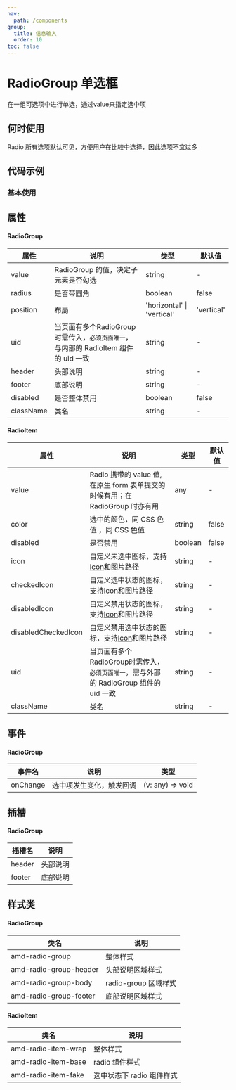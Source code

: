 ```yaml
---
nav:
  path: /components
group:
  title: 信息输入
  order: 10
toc: false
---
```

# RadioGroup 单选框
在一组可选项中进行单选，通过value来指定选中项
## 何时使用
Radio 所有选项默认可见，方便用户在比较中选择，因此选项不宜过多


## 代码示例
### 基本使用
<code src='../../demo/pages/RadioGroup'></code>



## 属性
#### RadioGroup
| 属性 |  说明  | 类型 | 默认值 |
| -----|-----|-----|-----|
| value |  RadioGroup 的值，决定子元素是否勾选  | string | - |
| radius |  是否带圆角   | boolean | false |
| position | 布局  | 'horizontal' &verbar;  'vertical' | 'vertical' | 
| uid |当页面有多个RadioGroup时需传入，`必须页面唯一`，与内部的 RadioItem 组件的 uid 一致  | string | - |
| header | 头部说明 | string | - | 
| footer | 底部说明  | string | - |
| disabled | 是否整体禁用  | boolean | false |
| className |  类名 | string | - |


#### RadioItem
| 属性 |  说明 | 类型 | 默认值 | 
| -----|-----|-----|-----|
| value | Radio 携带的 value 值, 在原生 form 表单提交的时候有用；在 RadioGroup 时亦有用 | any  | - |
| color | 选中的颜色，同 CSS 色值 ，同 CSS 色值  | string| false |
| disabled | 是否禁用  | boolean | false |
| icon | 自定义未选中图标，支持[Icon](./icon#代码示例)和图片路径 | string | - |
| checkedIcon | 自定义选中状态的图标，支持[Icon](./icon#代码示例)和图片路径  | string | - |
| disabledIcon | 自定义禁用状态的图标，支持[Icon](./icon#代码示例)和图片路径 | string | - |
| disabledCheckedIcon | 自定义禁用选中状态的图标，支持[Icon](./icon#代码示例)和图片路径 | string | - |
| uid | 当页面有多个RadioGroup时需传入，`必须页面唯一`，需与外部的 RadioGroup 组件的 uid 一致  | string | - | 
| className |  类名 | string | - |

## 事件
#### RadioGroup
| 事件名 | 说明 | 类型 |
| -----|-----|-----|
| onChange | 选中项发生变化，触发回调 | (v: any) => void |

## 插槽
#### RadioGroup
| 插槽名 | 说明 |
| -----|-----|
| header | 头部说明  |
| footer | 底部说明 |

## 样式类
#### RadioGroup
| 类名 | 说明 |
| -----|-----|
| amd-radio-group | 整体样式 |
| amd-radio-group-header | 头部说明区域样式 |
| amd-radio-group-body | radio-group 区域样式 |
| amd-radio-group-footer | 底部说明区域样式 |

#### RadioItem
| 类名 | 说明 |
| -----|-----|
| amd-radio-item-wrap | 整体样式 |
| amd-radio-item-base | radio 组件样式 |
| amd-radio-item-fake | 选中状态下 radio 组件样式 |